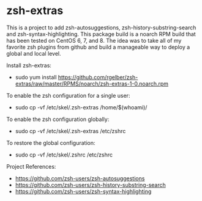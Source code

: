 # zsh-extras
This is a project to add zsh-autosuggestions, zsh-history-substring-search and zsh-syntax-highlighting. This package build is a noarch RPM build that has been tested on CentOS 6, 7, and 8. The idea was to take all of my favorite zsh plugins from github and build a manageable way to deploy a global and local level.

Install zsh-extras:
 - sudo yum install https://github.com/rgelber/zsh-extras/raw/master/RPMS/noarch/zsh-extras-1-0.noarch.rpm

To enable the zsh configuration for a single user:
 - sudo cp -vf /etc/skel/.zsh-extras /home/$(whoami)/

To enable the zsh configuration globally: 
 - sudo cp -vf /etc/skel/.zsh-extras /etc/zshrc 
 
To restore the global configuration: 
 - sudo cp -vf /etc/skel/.zshrc /etc/zshrc
 
 Project References:
 - https://github.com/zsh-users/zsh-autosuggestions
 - https://github.com/zsh-users/zsh-history-substring-search
 - https://github.com/zsh-users/zsh-syntax-highlighting
 
